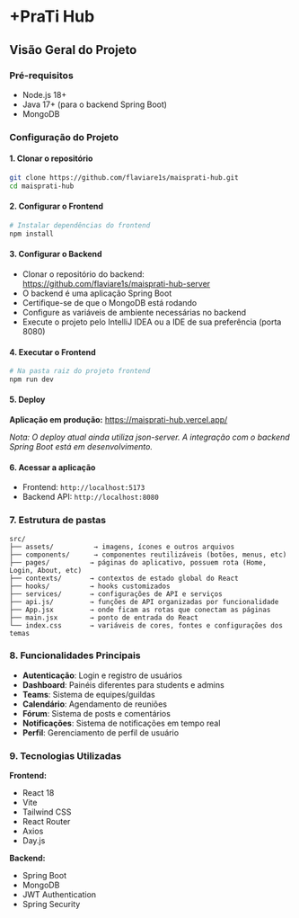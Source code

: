 # +PraTi Hub

## Visão Geral do Projeto

### Pré-requisitos

- Node.js 18+
- Java 17+ (para o backend Spring Boot)
- MongoDB

### Configuração do Projeto

#### 1. Clonar o repositório

```bash
git clone https://github.com/flaviare1s/maisprati-hub.git
cd maisprati-hub
```

#### 2. Configurar o Frontend

```bash
# Instalar dependências do frontend
npm install
```

#### 3. Configurar o Backend

- Clonar o repositório do backend: https://github.com/flaviare1s/maisprati-hub-server
- O backend é uma aplicação Spring Boot
- Certifique-se de que o MongoDB está rodando
- Configure as variáveis de ambiente necessárias no backend
- Execute o projeto pelo IntelliJ IDEA ou a IDE de sua preferência (porta 8080)

#### 4. Executar o Frontend

```bash
# Na pasta raiz do projeto frontend
npm run dev
```

#### 5. Deploy

**Aplicação em produção:** https://maisprati-hub.vercel.app/

_Nota: O deploy atual ainda utiliza json-server. A integração com o backend Spring Boot está em desenvolvimento._

#### 6. Acessar a aplicação

- Frontend: `http://localhost:5173`
- Backend API: `http://localhost:8080`

### 7. Estrutura de pastas

```
src/
├── assets/          → imagens, ícones e outros arquivos
├── components/      → componentes reutilizáveis (botões, menus, etc)
├── pages/          → páginas do aplicativo, possuem rota (Home, Login, About, etc)
├── contexts/       → contextos de estado global do React
├── hooks/          → hooks customizados
├── services/       → configurações de API e serviços
├── api.js/         → funções de API organizadas por funcionalidade
├── App.jsx         → onde ficam as rotas que conectam as páginas
├── main.jsx        → ponto de entrada do React
└── index.css       → variáveis de cores, fontes e configurações dos temas
```

### 8. Funcionalidades Principais

- **Autenticação**: Login e registro de usuários
- **Dashboard**: Painéis diferentes para students e admins
- **Teams**: Sistema de equipes/guildas
- **Calendário**: Agendamento de reuniões
- **Fórum**: Sistema de posts e comentários
- **Notificações**: Sistema de notificações em tempo real
- **Perfil**: Gerenciamento de perfil de usuário

### 9. Tecnologias Utilizadas

**Frontend:**

- React 18
- Vite
- Tailwind CSS
- React Router
- Axios
- Day.js

**Backend:**

- Spring Boot
- MongoDB
- JWT Authentication
- Spring Security
